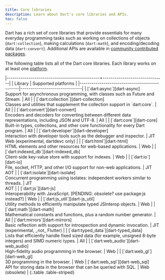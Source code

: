 ```yaml
---
title: Core libraries
description: Learn about Dart's core libraries and APIs.
toc: false
---
```


Dart has a rich set of core libraries that provide essentials for many everyday
programming tasks such as working on collections of objects
(`dart:collection`), making calculations (`dart:math`), and encoding/decoding
data (`dart:convert`). Additional APIs are available in
[community contributed packages](/guides/libraries/useful-libraries).

The following table lists all of the Dart core libraries.
Each library works on at least one [platform](/platforms).

<div class="table-wrapper" markdown="1">
|-----------------------------------------------+-------------------------------|
| Library                                       | Supported platforms   |
|-----------------------------------------------|-------------------------------|
| [`dart:async`][dart-async]              <br> Support for asynchronous programming, with classes such as Future and Stream. | All |
| [`dart:collection`][dart-collection]    <br> Classes and utilities that supplement the collection support in `dart:core`. | All |
| [`dart:convert`][dart-convert]          <br> Encoders and decoders for converting between different data representations, including JSON and UTF-8. | All |
| [`dart:core`][dart-core]                <br> Built-in types, collections, and other core functionality for every Dart program. | All |
| [`dart:developer`][dart-developer]      <br> Interaction with developer tools such as the debugger and inspector. | JIT<br>Web (experimental, dartdevc&nbsp;only) |
| [`dart:html`][dart-html]                <br> HTML elements and other resources for web-based applications. | Web |
| [`dart:indexed_db`][dart-indexed_db]    <br> Client-side key-value store with support for indexes. | Web |
| [`dart:io`][dart-io]                    <br> File, socket, HTTP, and other I/O support for non-web applications. | JIT<br>AOT |
| [`dart:isolate`][dart-isolate]          <br> Concurrent programming using isolates: independent workers similar to threads. | JIT<br>AOT |
| [`dart:js`][dart-js]                    <br> Interoperability with JavaScript. [PENDING: obsolete? use package:js instead?] | Web |
| [`dart:js_util`][dart-js_util]          <br> Utility methods to efficiently manipulate typed JSInterop objects. | Web |
| [`dart:math`][dart-math]                <br> Mathematical constants and functions, plus a random number generator. | All
| [`dart:mirrors`][dart-mirrors]          <br> Basic reflection with support for introspection and dynamic invocation. | JIT (experimental, _not_&nbsp;Flutter) |
| [`dart:typed_data`][dart-typed_data]    <br> Lists that efficiently handle fixed sized data (for example, unsigned 8-byte integers) and SIMD numeric types. | All |
| [`dart:web_audio`][dart-web_audio]      <br> High-fidelity audio programming in the browser. | Web |
| [`dart:web_gl`][dart-web_gl]            <br> 3D programming in the browser. | Web 
| [`dart:web_sql`][dart-web_sql]          <br> API for storing data in the browser that can be queried with SQL. | Web (obsolete) |
{:.table .table-striped}
</div>

[dart-async]: {{site.dart_api}}/{{site.data.pkg-vers.SDK.channel}}/dart-async/dart-async-library.html
[dart-collection]: {{site.dart_api}}/{{site.data.pkg-vers.SDK.channel}}/dart-collection/dart-collection-library.html
[dart-convert]: {{site.dart_api}}/{{site.data.pkg-vers.SDK.channel}}/dart-convert/dart-convert-library.html
[dart-core]: {{site.dart_api}}/{{site.data.pkg-vers.SDK.channel}}/dart-core/dart-core-library.html
[dart-developer]: {{site.dart_api}}/{{site.data.pkg-vers.SDK.channel}}/dart-developer/dart-developer-library.html
[dart-math]: {{site.dart_api}}/{{site.data.pkg-vers.SDK.channel}}/dart-math/dart-math-library.html
[dart-collection]: {{site.dart_api}}/{{site.data.pkg-vers.SDK.channel}}/dart-collection/dart-collection-library.html
[dart-typed_data]: {{site.dart_api}}/{{site.data.pkg-vers.SDK.channel}}/dart-typed_data/dart-typed_data-library.html
[dart-cli]: {{site.dart_api}}/{{site.data.pkg-vers.SDK.channel}}/dart-cli/dart-cli-library.html
[dart-io]: {{site.dart_api}}/{{site.data.pkg-vers.SDK.channel}}/dart-io/dart-io-library.html
[dart-isolate]: {{site.dart_api}}/{{site.data.pkg-vers.SDK.channel}}/dart-isolate/dart-isolate-library.html
[dart-mirrors]: {{site.dart_api}}/{{site.data.pkg-vers.SDK.channel}}/dart-mirrors/dart-mirrors-library.html
[dart-html]: {{site.dart_api}}/{{site.data.pkg-vers.SDK.channel}}/dart-html/dart-html-library.html
[dart-indexed_db]: {{site.dart_api}}/{{site.data.pkg-vers.SDK.channel}}/dart-indexed_db/dart-indexed_db-library.html
[dart-js]: {{site.dart_api}}/{{site.data.pkg-vers.SDK.channel}}/dart-js/dart-js-library.html
[dart-js_util]: {{site.dart_api}}/{{site.data.pkg-vers.SDK.channel}}/dart-js_util/dart-js_util-library.html
[dart-svg]: {{site.dart_api}}/{{site.data.pkg-vers.SDK.channel}}/dart-svg/dart-svg-library.html
[dart-web_audio]: {{site.dart_api}}/{{site.data.pkg-vers.SDK.channel}}/dart-web_audio/dart-web_audio-library.html
[dart-web_gl]: {{site.dart_api}}/{{site.data.pkg-vers.SDK.channel}}/dart-web_gl/dart-web_gl-library.html
[dart-web_sql]: {{site.dart_api}}/{{site.data.pkg-vers.SDK.channel}}/dart-web_sql/dart-web_sql-library.html
